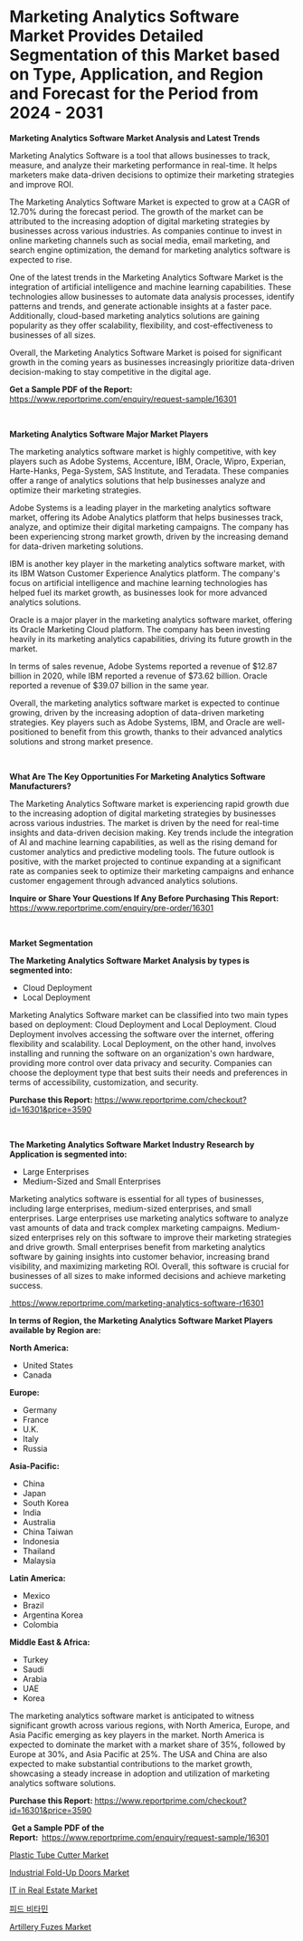 <p><h1>Marketing Analytics Software Market Provides Detailed Segmentation of this Market based on Type, Application, and Region and Forecast for the Period from 2024 - 2031</h1></p><p><strong>Marketing Analytics Software Market Analysis and Latest Trends</strong></p>
<p><p>Marketing Analytics Software is a tool that allows businesses to track, measure, and analyze their marketing performance in real-time. It helps marketers make data-driven decisions to optimize their marketing strategies and improve ROI.</p><p>The Marketing Analytics Software Market is expected to grow at a CAGR of 12.70% during the forecast period. The growth of the market can be attributed to the increasing adoption of digital marketing strategies by businesses across various industries. As companies continue to invest in online marketing channels such as social media, email marketing, and search engine optimization, the demand for marketing analytics software is expected to rise.</p><p>One of the latest trends in the Marketing Analytics Software Market is the integration of artificial intelligence and machine learning capabilities. These technologies allow businesses to automate data analysis processes, identify patterns and trends, and generate actionable insights at a faster pace. Additionally, cloud-based marketing analytics solutions are gaining popularity as they offer scalability, flexibility, and cost-effectiveness to businesses of all sizes.</p><p>Overall, the Marketing Analytics Software Market is poised for significant growth in the coming years as businesses increasingly prioritize data-driven decision-making to stay competitive in the digital age.</p></p>
<p><strong>Get a Sample PDF of the Report:&nbsp;</strong> <a href="https://www.reportprime.com/enquiry/request-sample/16301">https://www.reportprime.com/enquiry/request-sample/16301</a></p>
<p>&nbsp;</p>
<p><strong>Marketing Analytics Software Major Market Players</strong></p>
<p><p>The marketing analytics software market is highly competitive, with key players such as Adobe Systems, Accenture, IBM, Oracle, Wipro, Experian, Harte-Hanks, Pega-System, SAS Institute, and Teradata. These companies offer a range of analytics solutions that help businesses analyze and optimize their marketing strategies.</p><p>Adobe Systems is a leading player in the marketing analytics software market, offering its Adobe Analytics platform that helps businesses track, analyze, and optimize their digital marketing campaigns. The company has been experiencing strong market growth, driven by the increasing demand for data-driven marketing solutions.</p><p>IBM is another key player in the marketing analytics software market, with its IBM Watson Customer Experience Analytics platform. The company's focus on artificial intelligence and machine learning technologies has helped fuel its market growth, as businesses look for more advanced analytics solutions.</p><p>Oracle is a major player in the marketing analytics software market, offering its Oracle Marketing Cloud platform. The company has been investing heavily in its marketing analytics capabilities, driving its future growth in the market.</p><p>In terms of sales revenue, Adobe Systems reported a revenue of $12.87 billion in 2020, while IBM reported a revenue of $73.62 billion. Oracle reported a revenue of $39.07 billion in the same year.</p><p>Overall, the marketing analytics software market is expected to continue growing, driven by the increasing adoption of data-driven marketing strategies. Key players such as Adobe Systems, IBM, and Oracle are well-positioned to benefit from this growth, thanks to their advanced analytics solutions and strong market presence.</p></p>
<p>&nbsp;</p>
<p><strong>What Are The Key Opportunities For Marketing Analytics Software Manufacturers?</strong></p>
<p><p>The Marketing Analytics Software market is experiencing rapid growth due to the increasing adoption of digital marketing strategies by businesses across various industries. The market is driven by the need for real-time insights and data-driven decision making. Key trends include the integration of AI and machine learning capabilities, as well as the rising demand for customer analytics and predictive modeling tools. The future outlook is positive, with the market projected to continue expanding at a significant rate as companies seek to optimize their marketing campaigns and enhance customer engagement through advanced analytics solutions.</p></p>
<p><strong>Inquire or Share Your Questions If Any Before Purchasing This Report:</strong> <a href="https://www.reportprime.com/enquiry/pre-order/16301">https://www.reportprime.com/enquiry/pre-order/16301</a></p>
<p>&nbsp;</p>
<p><strong>Market Segmentation</strong></p>
<p><strong>The Marketing Analytics Software Market Analysis by types is segmented into:</strong></p>
<p><ul><li>Cloud Deployment</li><li>Local Deployment</li></ul></p>
<p><p>Marketing Analytics Software market can be classified into two main types based on deployment: Cloud Deployment and Local Deployment. Cloud Deployment involves accessing the software over the internet, offering flexibility and scalability. Local Deployment, on the other hand, involves installing and running the software on an organization's own hardware, providing more control over data privacy and security. Companies can choose the deployment type that best suits their needs and preferences in terms of accessibility, customization, and security.</p></p>
<p><strong>Purchase this Report:&nbsp;</strong><a href="https://www.reportprime.com/checkout?id=16301&price=3590">https://www.reportprime.com/checkout?id=16301&price=3590</a></p>
<p>&nbsp;</p>
<p><strong>The Marketing Analytics Software Market Industry Research by Application is segmented into:</strong></p>
<p><ul><li>Large Enterprises</li><li>Medium-Sized and Small Enterprises</li></ul></p>
<p><p>Marketing analytics software is essential for all types of businesses, including large enterprises, medium-sized enterprises, and small enterprises. Large enterprises use marketing analytics software to analyze vast amounts of data and track complex marketing campaigns. Medium-sized enterprises rely on this software to improve their marketing strategies and drive growth. Small enterprises benefit from marketing analytics software by gaining insights into customer behavior, increasing brand visibility, and maximizing marketing ROI. Overall, this software is crucial for businesses of all sizes to make informed decisions and achieve marketing success.</p></p>
<p><a href="https://www.reportprime.com/marketing-analytics-software-r16301">&nbsp;https://www.reportprime.com/marketing-analytics-software-r16301</a></p>
<p><strong>In terms of Region, the Marketing Analytics Software Market Players available by Region are:</strong></p>
<p>
    <p> <strong> North America: </strong>
        <ul>
            <li>United States</li>
            <li>Canada</li>
        </ul>
        </p> 
    <p> <strong> Europe: </strong>
        <ul>
            <li>Germany</li>
            <li>France</li>
            <li>U.K.</li>
            <li>Italy</li>
            <li>Russia</li>
        </ul>
        </p> 
    <p> <strong> Asia-Pacific: </strong>
        <ul>
            <li>China</li>
            <li>Japan</li>
            <li>South Korea</li>
            <li>India</li>
            <li>Australia</li>
            <li>China Taiwan</li>
            <li>Indonesia</li>
            <li>Thailand</li>
            <li>Malaysia</li>
        </ul>
        </p> 
    <p> <strong> Latin America: </strong>
        <ul>
            <li>Mexico</li>
            <li>Brazil</li>
            <li>Argentina Korea</li>
            <li>Colombia</li>
        </ul>
        </p> 
    <p> <strong> Middle East & Africa: </strong>
        <ul>
            <li>Turkey</li>
            <li>Saudi</li>
            <li>Arabia</li>
            <li>UAE</li>
            <li>Korea</li>
        </ul>
    </p>
    </p>
<p><p>The marketing analytics software market is anticipated to witness significant growth across various regions, with North America, Europe, and Asia Pacific emerging as key players in the market. North America is expected to dominate the market with a market share of 35%, followed by Europe at 30%, and Asia Pacific at 25%. The USA and China are also expected to make substantial contributions to the market growth, showcasing a steady increase in adoption and utilization of marketing analytics software solutions.</p></p>
<p><strong>Purchase this Report: </strong><a href="https://www.reportprime.com/checkout?id=16301&price=3590">https://www.reportprime.com/checkout?id=16301&price=3590</a></p>
<p>&nbsp;<strong>Get a Sample PDF of the Report:&nbsp;&nbsp;</strong><a href="https://www.reportprime.com/enquiry/request-sample/16301">https://www.reportprime.com/enquiry/request-sample/16301</a></p>
<p><strong></strong></p>
<p><p><a href="https://www.linkedin.com/pulse/analyzing-plastic-tube-cutter-market-global-industry-kiqvc?trackingId=CuF4lSlo%2FpB8k9%2FtXSCJEA%3D%3D">Plastic Tube Cutter Market</a></p><p><a href="https://issuu.com/reportprime-2/docs/industrial-fold-up-doors-market-size-2030.pptx">Industrial Fold-Up Doors Market</a></p><p><a href="https://github.com/ruddyyedelwadw/Market-Research-Report-List-2/blob/main/it-in-real-estate-market.md">IT in Real Estate Market</a></p><p><a href="https://medium.com/@marymorgan1939/%EB%B9%84%ED%83%80%EB%AF%BC-%EC%8B%9C%EC%9E%A5-%EB%8F%99%ED%96%A5-%EB%B0%8F-%EC%8B%9C%EC%9E%A5-%EB%B6%84%EC%84%9D%EC%9D%80-2024-2031%EB%85%84-%EA%B8%B0%EA%B0%84%EC%97%90-%EB%8C%80%ED%95%B4-%EC%98%88%EC%B8%A1%EB%90%98%EC%97%88%EC%8A%B5%EB%8B%88%EB%8B%A4-796b813468ab">피드 비타민</a></p><p><a href="https://www.linkedin.com/pulse/artillery-fuzes-market-size-reveals-best-marketing-zucbc?trackingId=2R%2B4748lxHdbyhi3vWvzZg%3D%3D">Artillery Fuzes Market</a></p></p>